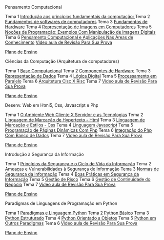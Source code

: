 Pensamento Computacional

Tema 1 [Introdução aos princípios fundamentais da computação: ](https://stecine.azureedge.net/repositorio/00212ti/00023/index.html)
Tema 2 [Fundamentos de softwares de computadores](https://stecine.azureedge.net/repositorio/00212ti/00316/index.html)
Tema 3 [Fundamentos de Hardware](https://stecine.azureedge.net/repositorio/00212ti/00437/index.html)
Tema 4 [Representação de Imagens em Computadores](https://stecine.azureedge.net/repositorio/00212ti/00368/index.html)
Tema 5 [Noções de Programação: Exemplos Com Manipulação de Imagens Digitais](https://stecine.azureedge.net/repositorio/00212ti/00187/index.html)
Tema 6 [Pensamento Computacional e Aplicações Nas Áreas de Conhecimento](https://stecine.azureedge.net/repositorio/00212ti/01201/index.html)
[Video aula de Revisão Para Sua Prova](https://sway.office.com/P4Bb5fGDK978hDHE?ref=Link&loc=play)

[Plano de Ensino](https://estudante.estacio.br/aura-repo/disciplinas/DGT0008/DGT0008_Plano_de_ensino.pdf)

Ciências da Computação (Arquitetura de computadores)

Tema 1 [Base Computacional](https://stecine.azureedge.net/repositorio/00212ti/00403/index.html)
Tema 2 [Componentes de Hardware](https://stecine.azureedge.net/repositorio/00212ti/00248/index.html)
Tema 3 [Representação de Dados](https://stecine.azureedge.net/repositorio/00212ti/00432/index.html)
Tema 4 [Lógica Digital](https://stecine.azureedge.net/repositorio/00212ti/00105/index.html)
Tema 5 [Processamento em Paralelo](https://stecine.azureedge.net/repositorio/00212ti/00394/index.html)
Tema 6 [Arquitetura Cisc X Risc](https://stecine.azureedge.net/repositorio/00212ti/00436/index.html)
Tema 7 [Video aula de Revisão Para Sua Prova](https://sway.office.com/PileaPSlpBjUyxwC?ref=Link&loc=play)

[Plano de Ensino](https://estudante.estacio.br/aura-repo/disciplinas/DGT0281/DGT0281_Plano_de_ensino.pdf)

Desenv. Web em Html5, Css, Javascript e Php

Tema 1 [O Ambiente Web Cliente X Servidor e as Tecnologias](https://stecine.azureedge.net/repositorio/00212ti/00172/index.html)
Tema 2 [Linguagem de Marcação de Hypertexto - Html](https://stecine.azureedge.net/repositorio/00212ti/00084/index.html)
Tema 3 [Linguagem de Marcação e Estilos - Css](https://stecine.azureedge.net/repositorio/00212ti/00468/index.html)
Tema 4 [Linguagem Javascript](https://stecine.azureedge.net/repositorio/00212ti/00385/index.html)
Tema 5 [Programação de Páginas Dinâmicas Com Php](https://stecine.azureedge.net/repositorio/00212ti/00297/index.html)
Tema 6 [Integração do Php Com Banco de Dados](https://stecine.azureedge.net/repositorio/00212ti/00120/index.html)
Tema 7 [Video aula de Revisão Para Sua Prova](https://sway.office.com/lLuauFKjlhMGOmtX?ref=Link&loc=play)

[Plano de Ensino](https://estudante.estacio.br/aura-repo/disciplinas/DGT0280/DGT0280_Plano_de_ensino.pdf)

Introdução à Segurança da Informação

Tema 1 [Princípios da Segurança e o Ciclo de Vida da Informação](https://stecine.azureedge.net/repositorio/00212ti/00441/index.html)
Tema 2 [Ameaças e Vulnerabilidades à Segurança de Informação](https://stecine.azureedge.net/repositorio/00212ti/00319/index.html)
Tema 3 [Normas de Segurança da Informação](https://stecine.azureedge.net/repositorio/00212ti/00451/index.html)
Tema 4 [Boas Práticas em Segurança da Informação](https://stecine.azureedge.net/repositorio/00212ti/00278/index.html)
Tema 5 [Gestão de Risco](https://stecine.azureedge.net/repositorio/00212ti/00182/index.html)
Tema 6 [Gestão de Continuidade do Negócio](https://stecine.azureedge.net/repositorio/00212ti/00217/index.html)
Tema 7 [Video aula de Revisão Para Sua Prova](https://sway.office.com/OXRgbHEvbeqMQLx6?ref=Link&loc=play)

[Plano de Ensino](https://estudante.estacio.br/aura-repo/disciplinas/DGT0288/DGT0288_Plano_de_ensino.pdf)

Paradigmas de Linguagens de Programação em Python

Tema 1 [Paradigmas e Linguagem Python](https://stecine.azureedge.net/repositorio/paradigmas_linguagem_python/index.html)
Tema 2 [Python Básico](https://stecine.azureedge.net/repositorio/00212ti/00322/index.html)
Tema 3 [Python Estruturado](https://stecine.azureedge.net/repositorio/00212ti/00213/index.html)
Tema 4 [Python Orientado a Objetos](https://stecine.azureedge.net/repositorio/00212ti/00232/index.html)
Tema 5 [Python em Outros Paradigmas](https://stecine.azureedge.net/repositorio/00212ti/00426/index.html)
Tema 6 [Video aula de Revisão Para Sua Prova](https://sway.office.com/TemhcTNa1DJrL9O7?ref=Link&loc=play)

[Plano de Ensino](https://estudante.estacio.br/aura-repo/disciplinas/DGT0286/DGT0286_Plano_de_ensino.pdf)